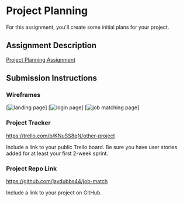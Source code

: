 # Project Planning
For this assignment, you'll create some initial plans for your project.

## Assignment Description
[Project Planning Assignment](https://education.launchcode.org/liftoff/modules/assignments/project-planning)

## Submission Instructions

### Wireframes

[![landing page](liftoff-assignments/P3-Project_Planning/landingpage.png)]
[![login page](liftoff-assignments/P3-Project_Planning/loginpage.png)]
[![job matching page](liftoff-assignments/P3-Project_Planning/results.png)]

### Project Tracker

https://trello.com/b/KNuSS8qN/other-project


Include a link to your public Trello board. Be sure you have user stories added for at least your first 2-week sprint.

### Project Repo Link

https://github.com/jaydubbs44/job-match

Include a link to your project on GitHub.
